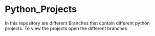 # Python_Projects
In this repository are different Branches that contain different python projects.
To view the projects open the different branches
